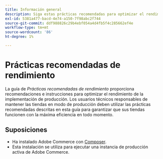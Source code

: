 ```yaml
---
title: Información general
description: Siga estas prácticas recomendadas para optimizar el rendimiento de su implementación de Adobe Commerce.
exl-id: 5381a477-bacd-4e74-a150-7f98abc2f744
source-git-commit: ddf988826c29b4ebf054a4d4fb5f4c285662ef4e
workflow-type: tm+mt
source-wordcount: '86'
ht-degree: 1%

---
```


# Prácticas recomendadas de rendimiento

La guía de _Prácticas recomendadas de rendimiento_ proporciona recomendaciones e instrucciones para optimizar el rendimiento de la implementación de producción. Los usuarios técnicos responsables de mantener las tiendas en modo de producción deben utilizar las prácticas recomendadas descritas en esta guía para garantizar que sus tiendas funcionen con la máxima eficiencia en todo momento.

## Suposiciones

* Ha instalado Adobe Commerce con [Composer](../installation/composer.md).
* Esta instalación se utiliza para ejecutar una instancia de producción activa de Adobe Commerce.
